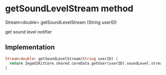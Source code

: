 


# getSoundLevelStream method








Stream&lt;double> getSoundLevelStream
(String userID)





<p>get sound level notifier</p>



## Implementation

```dart
Stream<double> getSoundLevelStream(String userID) {
  return ZegoUIKitCore.shared.coreData.getUser(userID).soundLevel.stream;
}
```







